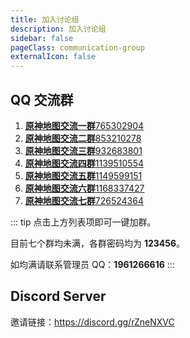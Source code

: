 ```yaml
---
title: 加入讨论组
description: 加入讨论组
sidebar: false
pageClass: communication-group
externalIcon: false
---
```


## <SvgIcon name="qq" /> QQ 交流群

1. [**原神地图交流一群**765302904](//yuanshen.site/group?t=1 '点击一键加入原神地图交流一群')
2. [**原神地图交流二群**853210278](//yuanshen.site/group?t=2 '点击一键加入原神地图交流二群')
3. [**原神地图交流三群**932683801](//yuanshen.site/group?t=3 '点击一键加入原神地图交流三群')
4. [**原神地图交流四群**1139510554](//yuanshen.site/group?t=4 '点击一键加入原神地图交流四群')
5. [**原神地图交流五群**1149599151](//yuanshen.site/group?t=5 '点击一键加入原神地图交流五群')
6. [**原神地图交流六群**1168337427](//yuanshen.site/group?t=6 '点击一键加入原神地图交流六群')
7. [**原神地图交流七群**726524364](//yuanshen.site/group?t=7 '点击一键加入原神地图交流七群')

::: tip
点击上方列表项即可一键加群。

目前七个群均未满，各群密码均为 **123456**。

如均满请联系管理员 QQ：**1961266616**
:::

## <SvgIcon name="discord" /> Discord Server

邀请链接：<https://discord.gg/rZneNXVC>

<style lang="scss" scoped>

.communication-group{
  ol {
    display: inherit;
    li {
      cursor: pointer;
      display: inline-block;
      margin: 10px 0;
      width: 98%;
      font-size: 16px;
      border: 1px solid var(--c-border-dark);
      border-radius: 5px;
      transition: all .3s;
      text-align: right;
      a {
        display: inline-block;
        position: relative;
        width: 100%;
        height: 100%;
        opacity: .8;
        padding: 10px 20px;
        box-sizing: border-box;
        transition: all .3s;
        strong {
          position: absolute;
          left: 25px;
        }
        &:hover{
          opacity: 1;
          text-decoration:none!important;
        }
      }
      &:hover{
        transform: translate3d(0, -2px, 0);
        box-shadow: 0 2px 12px 0 rgb(0 0 0 / 10%);
      }
    }
  }
}
</style>
